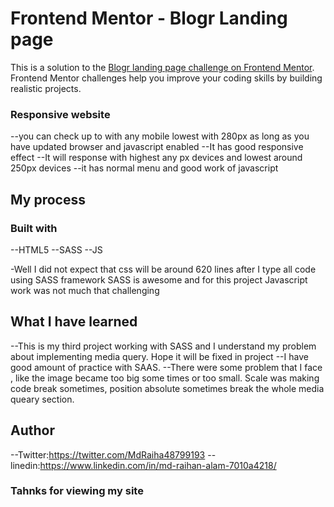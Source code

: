 # Frontend Mentor - Blogr Landing page

This is a solution to the [Blogr landing page challenge on Frontend Mentor](). Frontend Mentor challenges help you improve your coding skills by building realistic projects.

### Responsive website

--you can check up to with any mobile lowest with 280px as long
as you have updated browser and javascript enabled
--It has good responsive effect
--It will response with highest any px devices and lowest around 250px devices
--it has normal menu and good work of javascript

## My process

### Built with

--HTML5
--SASS
--JS

-Well I did not expect that css will be around 620 lines after I type all code using SASS framework SASS is awesome and for this project Javascript
work was not much that challenging

## What I have learned

--This is my third project working with SASS and I understand my problem about implementing media query. Hope it will be fixed in project
--I have good amount of practice with SAAS.
--There were some problem that I face , like the image became too big some times or too small. Scale was making code break sometimes, position
absolute sometimes break the whole media queary section.

## Author

--Twitter:https://twitter.com/MdRaiha48799193
--linedin:https://www.linkedin.com/in/md-raihan-alam-7010a4218/

### Tahnks for viewing my site
